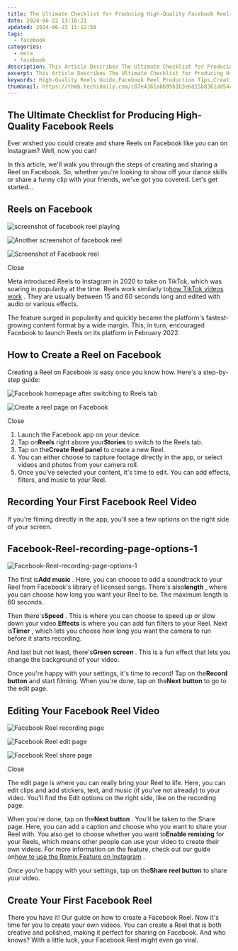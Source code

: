 ```yaml
---
title: The Ultimate Checklist for Producing High-Quality Facebook Reels
date: 2024-06-22 13:16:21
updated: 2024-06-23 11:12:58
tags:
  - facebook
categories:
  - meta
  - facebook
description: This Article Describes The Ultimate Checklist for Producing High-Quality Facebook Reels
excerpt: This Article Describes The Ultimate Checklist for Producing High-Quality Facebook Reels
keywords: High-Quality Reels Guide,Facebook Reel Production Tips,Creating Best Facebook Videos,Mastering Facebook Reel Quality,Ultimate Reel Creation Checklist,Top Tips for Reel Making,Ensuring High-Quality Social Media Video
thumbnail: https://thmb.techidaily.com/c87e4361abb95b1b3e6d15b8361dd54c75321c1cac3e933531323d55d47dcdde.png
---
```


## The Ultimate Checklist for Producing High-Quality Facebook Reels

 Ever wished you could create and share Reels on Facebook like you can on Instagram? Well, now you can!

 In this article, we'll walk you through the steps of creating and sharing a Reel on Facebook. So, whether you're looking to show off your dance skills or share a funny clip with your friends, we've got you covered. Let's get started...

## Reels on Facebook

![screenshot of facebook reel playing](https://static1.makeuseofimages.com/wordpress/wp-content/uploads/2022/07/screenshot-of-facebook-reel-playing.jpg)

![Another screenshot of facebook reel](https://static1.makeuseofimages.com/wordpress/wp-content/uploads/2022/07/Another-screenshot-of-facebook-reel.jpg)

![Screenshot of Facebook reel](https://static1.makeuseofimages.com/wordpress/wp-content/uploads/2022/07/Screenshot-of-Facebook-reel.jpg)

Close

 Meta introduced Reels to Instagram in 2020 to take on TikTok, which was soaring in popularity at the time. Reels work similarly to[how TikTok videos work](http://www.makeuseof.com/tag/what-is-tiktok-how-does-it-work/) . They are usually between 15 and 60 seconds long and edited with audio or various effects.

 The feature surged in popularity and quickly became the platform's fastest-growing content format by a wide margin. This, in turn, encouraged Facebook to launch Reels on its platform in February 2022.

## How to Create a Reel on Facebook

 Creating a Reel on Facebook is easy once you know how. Here's a step-by-step guide:

![Facebook homepage after switching to Reels tab](https://static1.makeuseofimages.com/wordpress/wp-content/uploads/2022/07/Facebook-homepage-after-switching-to-Reels-tab.jpg)

![Create a reel page on Facebook](https://static1.makeuseofimages.com/wordpress/wp-content/uploads/2022/07/Create-a-reel-page-on-Facebook.jpg)

Close

1. Launch the Facebook app on your device.
2. Tap on**Reels** right above your**Stories** to switch to the Reels tab.
3. Tap on the**Create Reel panel** to create a new Reel.
4. You can either choose to capture footage directly in the app, or select videos and photos from your camera roll.
5. Once you've selected your content, it's time to edit. You can add effects, filters, and music to your Reel.

## Recording Your First Facebook Reel Video

 If you're filming directly in the app, you'll see a few options on the right side of your screen.

## Facebook-Reel-recording-page-options-1

![Facebook-Reel-recording-page-options-1](https://static0.makeuseofimages.com/wordpress/wp-content/uploads/2022/07/Facebook-Reel-recording-page-options-1.jpg)

 The first is**Add music** . Here, you can choose to add a soundtrack to your Reel from Facebook's library of licensed songs. There's also**length** , where you can choose how long you want your Reel to be. The maximum length is 60 seconds.

 Then there's**Speed** . This is where you can choose to speed up or slow down your video.**Effects** is where you can add fun filters to your Reel. Next is**Timer** , which lets you choose how long you want the camera to run before it starts recording.

 And last but not least, there's**Green screen** . This is a fun effect that lets you change the background of your video.

 Once you're happy with your settings, it's time to record! Tap on the**Record button** and start filming. When you're done, tap on the**Next button** to go to the edit page.

## Editing Your Facebook Reel Video

![Facebook Reel recording page](https://static1.makeuseofimages.com/wordpress/wp-content/uploads/2022/07/Facebook-Reel-recording-page.jpg)

![Facebook Reel edit page](https://static1.makeuseofimages.com/wordpress/wp-content/uploads/2022/07/Facebook-Reel-edit-page.jpg)

![Facebook Reel share page](https://static1.makeuseofimages.com/wordpress/wp-content/uploads/2022/07/Facebook-Reel-share-page.jpg)

Close

 The edit page is where you can really bring your Reel to life. Here, you can edit clips and add stickers, text, and music (if you've not already) to your video. You'll find the Edit options on the right side, like on the recording page.

 When you're done, tap on the**Next button** . You'll be taken to the Share page. Here, you can add a caption and choose who you want to share your Reel with. You also get to choose whether you want to**Enable remixing** for your Reels, which means other people can use your video to create their own videos. For more information on the feature, check out our guide on[how to use the Remix Feature on Instagram](https://www.makeuseof.com/how-to-use-remix-in-instagram-reels/) .

 Once you're happy with your settings, tap on the**Share reel button** to share your video.

## Create Your First Facebook Reel

 There you have it! Our guide on how to create a Facebook Reel. Now it's time for you to create your own videos. You can create a Reel that is both creative and polished, making it perfect for sharing on Facebook. And who knows? With a little luck, your Facebook Reel might even go viral.


<ins class="adsbygoogle"
     style="display:block"
     data-ad-format="autorelaxed"
     data-ad-client="ca-pub-7571918770474297"
     data-ad-slot="1223367746"></ins>



<ins class="adsbygoogle"
     style="display:block"
     data-ad-client="ca-pub-7571918770474297"
     data-ad-slot="8358498916"
     data-ad-format="auto"
     data-full-width-responsive="true"></ins>
